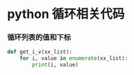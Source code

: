 # python 循环相关代码

### 循环列表的值和下标


```python
def get_i_v(xx_list):
    for i, value in enumerate(xx_list):
        print(i, value)
```
